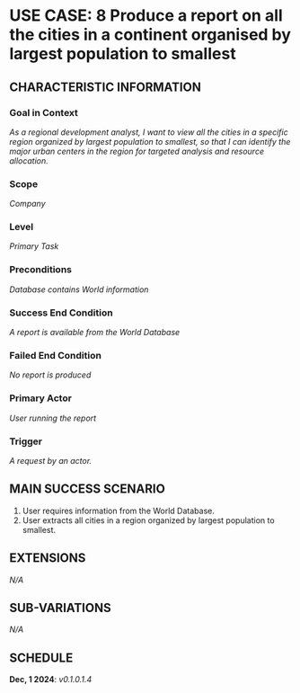 # USE CASE: 8 Produce a report on all the cities in a continent organised by largest population to smallest

## CHARACTERISTIC INFORMATION

### Goal in Context

*As a regional development analyst, I want to view all the cities in a specific region organized by largest population to smallest, so that I can identify the major urban centers in the region for targeted analysis and resource allocation.*

### Scope

*Company*

### Level

*Primary Task*

### Preconditions

*Database contains World information*

### Success End Condition

*A report is available from the World Database*

### Failed End Condition

*No report is produced*

### Primary Actor

*User running the report*

### Trigger

*A request by an actor.*

## MAIN SUCCESS SCENARIO

1. User requires information from the World Database.
2. User extracts all cities in a region organized by largest population to smallest.

## EXTENSIONS

*N/A*

## SUB-VARIATIONS

*N/A*

## SCHEDULE

**Dec, 1 2024**: *v0.1.0.1.4*